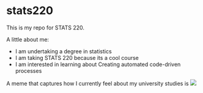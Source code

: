 # stats220

This is my repo for STATS 220. 

A little about me:

- I am undertaking a degree in statistics
- I am taking STATS 220 because its a cool course
- I am interested in learning about Creating automated code-driven processes

A meme that captures how I currently feel about my university studies is ![](https://c.tenor.com/8druEACXtX8AAAAd/tenor.gif)
